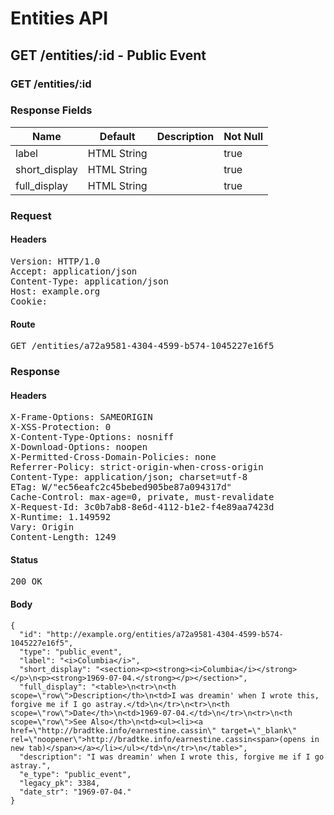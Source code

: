 # Entities API



## GET /entities/:id - Public Event

### GET /entities/:id

### Response Fields

| Name | Default | Description | Not Null |
|------|---------|-------------|----------|
| label | HTML String |  | true |
| short_display | HTML String |  | true |
| full_display | HTML String |  | true |

### Request

#### Headers

<pre>Version: HTTP/1.0
Accept: application/json
Content-Type: application/json
Host: example.org
Cookie: </pre>

#### Route

<pre>GET /entities/a72a9581-4304-4599-b574-1045227e16f5</pre>

### Response

#### Headers

<pre>X-Frame-Options: SAMEORIGIN
X-XSS-Protection: 0
X-Content-Type-Options: nosniff
X-Download-Options: noopen
X-Permitted-Cross-Domain-Policies: none
Referrer-Policy: strict-origin-when-cross-origin
Content-Type: application/json; charset=utf-8
ETag: W/&quot;ec56eafc2c45bebed905be87a094317d&quot;
Cache-Control: max-age=0, private, must-revalidate
X-Request-Id: 3c0b7ab8-8e6d-4112-b1e2-f4e89aa7423d
X-Runtime: 1.149592
Vary: Origin
Content-Length: 1249</pre>

#### Status

<pre>200 OK</pre>

#### Body

~~~
{
  "id": "http://example.org/entities/a72a9581-4304-4599-b574-1045227e16f5",
  "type": "public_event",
  "label": "<i>Columbia</i>",
  "short_display": "<section><p><strong><i>Columbia</i></strong></p>\n<p><strong>1969-07-04.</strong></p></section>",
  "full_display": "<table>\n<tr>\n<th scope=\"row\">Description</th>\n<td>I was dreamin' when I wrote this, forgive me if I go astray.</td>\n</tr>\n<tr>\n<th scope=\"row\">Date</th>\n<td>1969-07-04.</td>\n</tr>\n<tr>\n<th scope=\"row\">See Also</th>\n<td><ul><li><a href=\"http://bradtke.info/earnestine.cassin\" target=\"_blank\" rel=\"noopener\">http://bradtke.info/earnestine.cassin<span>(opens in new tab)</span></a></li></ul></td>\n</tr>\n</table>",
  "description": "I was dreamin' when I wrote this, forgive me if I go astray.",
  "e_type": "public_event",
  "legacy_pk": 3384,
  "date_str": "1969-07-04."
}
~~~

